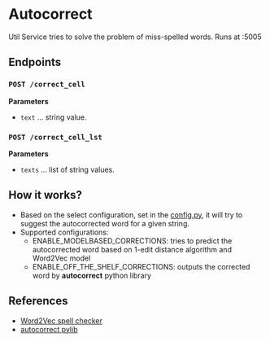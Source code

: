 # Autocorrect
 
Util Service tries to solve the problem of miss-spelled words. Runs at :5005

## Endpoints

### `POST /correct_cell`


**Parameters**
* `text` ... string value.

### `POST /correct_cell_lst`
**Parameters**
* `texts` ... list of string values.

## How it works?
* Based on the select configuration, set in the [config.py](/config.py), it will try to suggest the autocorrected word for a given string.
* Supported configurations:
    * ENABLE_MODELBASED_CORRECTIONS: tries to predict the autocorrected word based on 1-edit distance algorithm and Word2Vec model
    * ENABLE_OFF_THE_SHELF_CORRECTIONS: outputs the corrected word by **autocorrect** python library

## References 
* [Word2Vec spell checker](https://www.kaggle.com/cpmpml/spell-checker-using-word2vec)
* [autocorrect pylib](https://pypi.org/project/autocorrect/)
